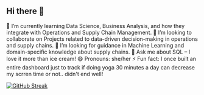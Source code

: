 ## Hi there 👋

🌱 I’m currently learning Data Science, Business Analysis, and how they integrate with Operations and Supply Chain Management.
👯 I’m looking to collaborate on Projects related to data-driven decision-making in operations and supply chains.
🤔 I’m looking for guidance in Machine Learning and domain-specific knowledge about supply chains.
💬 Ask me about SQL – I love it more than ice cream!
😄 Pronouns: she/her
⚡ Fun fact: I once built an entire dashboard just to track if doing yoga 30 minutes a day can decrease my scrren time or not.. didn't end well!

[![GitHub Streak](https://streak-stats.demolab.com/?user=pratiibhas)](https://git.io/streak-stats)
